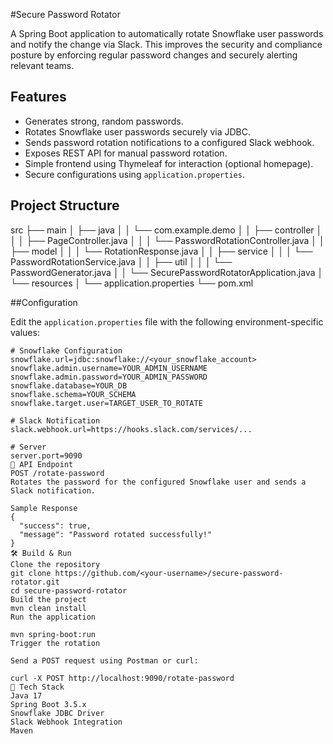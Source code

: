 #Secure Password Rotator

A Spring Boot application to automatically rotate Snowflake user passwords and notify the change via Slack. 
This improves the security and compliance posture by enforcing regular password changes and securely alerting relevant teams.

## Features

- Generates strong, random passwords.
- Rotates Snowflake user passwords securely via JDBC.
- Sends password rotation notifications to a configured Slack webhook.
- Exposes REST API for manual password rotation.
- Simple frontend using Thymeleaf for interaction (optional homepage).
- Secure configurations using `application.properties`.

## Project Structure

src
├── main
│ ├── java
│ │ └── com.example.demo
│ │ ├── controller
│ │ │ ├── PageController.java
│ │ │ └── PasswordRotationController.java
│ │ ├── model
│ │ │ └── RotationResponse.java
│ │ ├── service
│ │ │ └── PasswordRotationService.java
│ │ ├── util
│ │ │ └── PasswordGenerator.java
│ │ └── SecurePasswordRotatorApplication.java
│ └── resources
│ └── application.properties
└── pom.xml

##Configuration

Edit the `application.properties` file with the following environment-specific values:

```properties
# Snowflake Configuration
snowflake.url=jdbc:snowflake://<your_snowflake_account>
snowflake.admin.username=YOUR_ADMIN_USERNAME
snowflake.admin.password=YOUR_ADMIN_PASSWORD
snowflake.database=YOUR_DB
snowflake.schema=YOUR_SCHEMA
snowflake.target.user=TARGET_USER_TO_ROTATE

# Slack Notification
slack.webhook.url=https://hooks.slack.com/services/...

# Server
server.port=9090
🔄 API Endpoint
POST /rotate-password
Rotates the password for the configured Snowflake user and sends a Slack notification.

Sample Response
{
  "success": true,
  "message": "Password rotated successfully!"
}
🛠️ Build & Run
Clone the repository
git clone https://github.com/<your-username>/secure-password-rotator.git
cd secure-password-rotator
Build the project
mvn clean install
Run the application

mvn spring-boot:run
Trigger the rotation

Send a POST request using Postman or curl:

curl -X POST http://localhost:9090/rotate-password
🧪 Tech Stack
Java 17
Spring Boot 3.5.x
Snowflake JDBC Driver
Slack Webhook Integration
Maven

